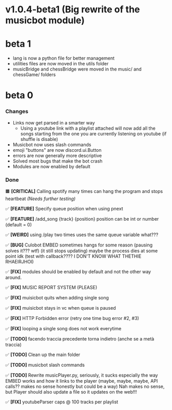 # v1.0.4-beta1 (Big rewrite of the musicbot module)

# beta 1
- lang is now a python file for better management
- utilities files are now moved in the utils folder
- musicBridge and chessBridge were moved in the music/ and chessGame/ folders

# beta 0

### Changes
- Links now get parsed in a smarter way
  - Using a youtube link with a playlist attached will now add all the songs starting from the one you are currently listening on youtube (if shuffle is disable)
- Musicbot now uses slash commands
- emoji "buttons" are now discord.ui.Button
- errors are now generally more descriptive
- Solved most bugs that make the bot crash
- Modules are now enabled by default

### Done

🟧 **[CRITICAL]** Calling spotify many times can hang the program and stops heartbeat _(Needs further testing)_

✅ **[FEATURE]** Specify queue position when using pnext

✅ **[FEATURE]** /add_song {track} {position}
position can be int or number (default = 0)

✅ **[WEIRD]** using /play two times uses the same queue variable what???

✅ **[BUG]** Culobot EMBED sometimes hangs for some reason (pausing solves it??? wtf) (it still stops updating) maybe the process dies at some point idk (test with callback???? I DON'T KNOW WHAT THETHIE RHAEIRJHOI)

✅ **[FIX]** modules should be enabled by default and not the other way around.

✅ **[FIX]** MUSIC REPORT SYSTEM (PLEASE)

✅ **[FIX]** muisicbot quits when adding single song

✅ **[FIX]** muisicbot stays in vc when queue is paused

✅ **[FIX]** HTTP Forbidden error (retry one time bug error #2, #3)

✅ **[FIX]** looping a single song does not work everytime

✅ **[TODO]** facendo traccia precedente torna indietro (anche se a metà traccia)

✅ **[TODO]** Clean up the main folder

✅ **[TODO]** musicbot slash commands

✅ **[TODO]** Rewrite musicPlayer.py, seriously, it sucks especially the way EMBED works and how it links to the player 
(maybe, maybe, maybe, API calls?? makes no sense honestly but could be a way)
Nah makes no sense, but Player should also update a file so it updates on the web!!!

✅ **[FIX]** youtubeParser caps @ 100 tracks per playlist

